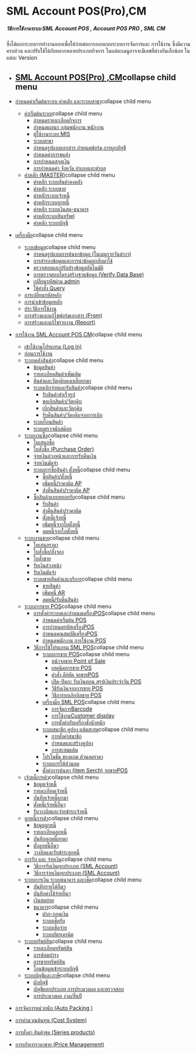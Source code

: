 # SML Account POS(Pro),CM

##### วิธีการใช้งานระบบ SML Account POS , Account POS PRO , SML CM
ซึ่งได้แยกระบบการทำงานออกเพื่อให้ง่ายต่อการออกแบบระบบการจัดการและ การใช้งาน
ซึ่งมีความครบถ้วน และปรับใช้ได้กับหลากหลายประเภทกิจการ
ในแต่ละเมนูอาจจะมีเลขที่ต่างกันเล็กน้อย ในแต่ละ Version

  * ## [SML Account POS(Pro) ,CM](http://www.smlaccount.com/manual/?page_id=62)collapse child menu

  * [กำหนดค่าเริ่มต้นระบบ ค่าหลัก และระบบสาขา](http://www.smlaccount.com/manual/?page_id=156)collapse child menu
    * [ค่าเริ่มต้นระบบ](http://www.smlaccount.com/manual/?page_id=400)collapse child menu
      * [กำหนดรายละเอียดกิจการ](http://www.smlaccount.com/manual/?page_id=412)
      * [กำหนดแผนก กลุ่มพนักงาน พนักงาน](http://www.smlaccount.com/manual/?page_id=420)
      * [ผู้ใช้งานระบบ MIS](http://www.smlaccount.com/manual/?page_id=1048)
      * [ระบบสาขา](http://www.smlaccount.com/manual/?page_id=408)
      * [กำหนดรูปแบบเอกสาร,กำหนดฟอร์ม,การผูกบัญชี](http://www.smlaccount.com/manual/?page_id=416)
      * [กำหนดค่าการขนส่ง](http://www.smlaccount.com/manual/?page_id=1061)
      * [การกำหนดสกุลเงิน](http://www.smlaccount.com/manual/?page_id=1052)
      * [การกำหนดค่า จังหวัด อำเภอและตำบล](http://www.smlaccount.com/manual/?page_id=1056)
    * [ค่าหลัก (MASTER)](http://www.smlaccount.com/manual/?page_id=404)collapse child menu
      * [ค่าหลัก ระบบสินค้าคงคลัง](http://www.smlaccount.com/manual/?page_id=502)
      * [ค่าหลัก ระบบขาย](http://www.smlaccount.com/manual/?page_id=506)
      * [ค่าหลักระบบเจ้าหนี้](http://www.smlaccount.com/manual/?page_id=510)
      * [ค่าหลักระบบลูกหนี้](http://www.smlaccount.com/manual/?page_id=518)
      * [ค่าหลัก ระบบเงินสด-ธนาคาร](http://www.smlaccount.com/manual/?page_id=522)
      * [ค่าหลักระบบสินทรัพย์](http://www.smlaccount.com/manual/?page_id=526)
      * [ค่าหลัก ระบบบัญชี](http://www.smlaccount.com/manual/?page_id=530)
  * [เครื่องมือ](http://www.smlaccount.com/manual/?page_id=19)collapse child menu
    * [ระบบข้อมูล](http://www.smlaccount.com/manual/?page_id=97)collapse child menu
      * [กำหนดรูปแบบการค้นหาข้อมูล (ในเมนูรายวันต่างๆ)](http://www.smlaccount.com/manual/?page_id=453)
      * [การสำรองข้อมูลและการนำข้อมูลกลับมาใช้](http://www.smlaccount.com/manual/?page_id=457)
      * [ตรวจสอบและปรับปรุงข้อมูลอัตโนมัติ](http://www.smlaccount.com/manual/?page_id=465)
      * [การตรวจสอบโครงสร้างฐานข้อมูล (Verify Data Base)](http://www.smlaccount.com/manual/?page_id=461)
      * [เปลี่ยนรหัสผ่าน admin](http://www.smlaccount.com/manual/?page_id=469)
      * [ใช้คำสั่ง Query](http://www.smlaccount.com/manual/?page_id=473)
    * [การเปลี่ยนรหัสหลัก](http://www.smlaccount.com/manual/?page_id=100)
    * [การนำเข้าข้อมูลหลัก](http://www.smlaccount.com/manual/?page_id=103)
    * [ประวัติการใช้งาน](http://www.smlaccount.com/manual/?page_id=106)
    * [การสร้างและแก้ไขฟอร์มเอกสาร (From)](http://www.smlaccount.com/manual/?page_id=109)
    * [การสร้างและแก้ไขรายงาน (Report)](http://www.smlaccount.com/manual/?page_id=112)
  * [การใช้งาน SML Account POS,CM](http://www.smlaccount.com/manual/?page_id=127)collapse child menu
    * [เข้าใช้งานโปรแกรม (Log in)](http://www.smlaccount.com/manual/?page_id=1389)
    * [ก่อนการใช้งาน](http://www.smlaccount.com/manual/?page_id=815)
    * [ระบบคลังสินค้า](http://www.smlaccount.com/manual/?page_id=220)collapse child menu
      * [ข้อมูลสินค้า](http://www.smlaccount.com/manual/?page_id=1089)
      * [รายละเอียดสินค้าเพิ่มเติม](http://www.smlaccount.com/manual/?page_id=1864)
      * [สินค้าและวัตถุดิบคงเหลือยกมา](http://www.smlaccount.com/manual/?page_id=557)
      * [ระบบเบิกจ่ายและรับสินค้า](http://www.smlaccount.com/manual/?page_id=561)collapse child menu
        * [รับสินค้าสำเร็จรูป](http://www.smlaccount.com/manual/?page_id=1491)
        * [ขอเบิกสินค้า/วัตถุดิบ](http://www.smlaccount.com/manual/?page_id=1495)
        * [เบิกสินค้าและวัตถุดิบ](http://www.smlaccount.com/manual/?page_id=1499)
        * [รับคืนสินค้า/วัตถุดิบจากการเบิก](http://www.smlaccount.com/manual/?page_id=1503)
      * [ระบบโอนสินค้า](http://www.smlaccount.com/manual/?page_id=565)
      * [ระบบตรวจนับสต๊อก](http://www.smlaccount.com/manual/?page_id=569)
    * [ระบบงานซื้อ](http://www.smlaccount.com/manual/?page_id=228)collapse child menu
      * [ใบเสนอซื้อ](http://www.smlaccount.com/manual/?page_id=644)
      * [ใบสั่งซื้อ (Purchase Order)](http://www.smlaccount.com/manual/?page_id=648)
      * [จ่ายเงินล่วงหน้าและการรับคืนเงิน](http://www.smlaccount.com/manual/?page_id=652)
      * [จ่ายเงินมัดจำ](http://www.smlaccount.com/manual/?page_id=656)
      * [ระบบการซื้อสินค้า ตั้งหนี้](http://www.smlaccount.com/manual/?page_id=660)collapse child menu
        * [ซื้อสินค้า/ตั้งหนี้](http://www.smlaccount.com/manual/?page_id=664)
        * [เพิ่มหนี้/ราคาผิด AP](http://www.smlaccount.com/manual/?page_id=668)
        * [ส่งคืนสินค้า/ราคาผิด AP](http://www.smlaccount.com/manual/?page_id=672)
      * [ซื้อสินค้าแบบทยอยรับ](http://www.smlaccount.com/manual/?page_id=676)collapse child menu
        * [รับสินค้า](http://www.smlaccount.com/manual/?page_id=680)
        * [ส่งคืนสินค้า/ราคาผิด](http://www.smlaccount.com/manual/?page_id=684)
        * [ตั้งหนี้เจ้าหนี้](http://www.smlaccount.com/manual/?page_id=688)
        * [เพิ่มหนี้จากใบตั้งหนี้](http://www.smlaccount.com/manual/?page_id=692)
        * [ลดหนี้จากใบตั้งหนี้](http://www.smlaccount.com/manual/?page_id=696)
    * [ระบบงานขาย](http://www.smlaccount.com/manual/?page_id=224)collapse child menu
      * [ใบเสนอราคา](http://www.smlaccount.com/manual/?page_id=573)
      * [ใบสั่งซื้อ/สั่งจอง](http://www.smlaccount.com/manual/?page_id=577)
      * [ใบสั่งขาย](http://www.smlaccount.com/manual/?page_id=581)
      * [รับเงินล่วงหน้า](http://www.smlaccount.com/manual/?page_id=585)
      * [รับเงินมัดจำ](http://www.smlaccount.com/manual/?page_id=589)
      * [ระบบขายสินค้าและบริการ](http://www.smlaccount.com/manual/?page_id=593)collapse child menu
        * [ขายสินค้า](http://www.smlaccount.com/manual/?page_id=597)
        * [เพิ่มหนี้ AR](http://www.smlaccount.com/manual/?page_id=601)
        * [ลดหนี้/รับคืนสินค้า](http://www.smlaccount.com/manual/?page_id=605)
    * [ระบบการขาย POS](http://www.smlaccount.com/manual/?page_id=65)collapse child menu
      * [การตั้งค่าระบบและกำหนดเครื่องPOS](http://www.smlaccount.com/manual/?page_id=164)collapse child menu
        * [กำหนดค่าเริ่มต้น POS](http://www.smlaccount.com/manual/?page_id=303)
        * [การกำหนดรหัสเครื่องPOS](http://www.smlaccount.com/manual/?page_id=307)
        * [กำหนดคุณสมบัติเครื่องPOS](http://www.smlaccount.com/manual/?page_id=311)
        * [กำหนดพนักงาน การใช้งาน POS](http://www.smlaccount.com/manual/?page_id=315)
      * [วิธีการใช้โปรแกรม SML POS](http://www.smlaccount.com/manual/?page_id=168)collapse child menu
        * [ระบบการขาย POS](http://www.smlaccount.com/manual/?page_id=324)collapse child menu
          * [หน้าจอขาย Point of Sale](http://www.smlaccount.com/manual/?page_id=1527)
          * [เทคนิคการขาย POS](http://www.smlaccount.com/manual/?page_id=328)
          * [คำสั่ง,คีย์ลัด จอขายPOS](http://www.smlaccount.com/manual/?page_id=360)
          * [เปิด-ปิดกะ รับเงินทอน สรุปเงินประจำวัน POS](http://www.smlaccount.com/manual/?page_id=1533)
          * [วิธีรับเงินจากการขาย POS](http://www.smlaccount.com/manual/?page_id=1208)
          * [วิธีการยกเลิกบิลขาย POS](http://www.smlaccount.com/manual/?page_id=971)
        * [เครื่องมือ SML POS](http://www.smlaccount.com/manual/?page_id=320)collapse child menu
          * [การจัดการBarcode](http://www.smlaccount.com/manual/?page_id=336)
          * [การใช้งานCustomer display](http://www.smlaccount.com/manual/?page_id=340)
          * [การตั้งค่ากับเครื่องชั่งน้ำหนัก](http://www.smlaccount.com/manual/?page_id=332)
        * [ระบบสมาชิก คูปอง แต้มสะสม](http://www.smlaccount.com/manual/?page_id=172)collapse child menu
          * [การตั้งค่าสมาชิก](http://www.smlaccount.com/manual/?page_id=344)
          * [กำหนดและสร้างคูปอง](http://www.smlaccount.com/manual/?page_id=348)
          * [การสะสมแต้ม](http://www.smlaccount.com/manual/?page_id=352)
        * [โปรโมชั่น ของแถม ส่วนลดราคา](http://www.smlaccount.com/manual/?page_id=176)
        * [ระบบการให้ส่วนลด](http://www.smlaccount.com/manual/?page_id=356)
        * [ตั้งค่าการค้นหา (item Serch) จอขายPOS](http://www.smlaccount.com/manual/?page_id=2173)
    * [เจ้าหนี้การค้า](http://www.smlaccount.com/manual/?page_id=548)collapse child menu
      * [ข้อมูลเจ้าหนี้](http://www.smlaccount.com/manual/?page_id=988)
      * [รายละเอียดเจ้าหนี้](http://www.smlaccount.com/manual/?page_id=1766)
      * [บันทึกเจ้าหนี้ยกมา](http://www.smlaccount.com/manual/?page_id=632)
      * [ตั้งหนี้เจ้าหนี้อื่นๆ](http://www.smlaccount.com/manual/?page_id=636)
      * [รับวางบิลและจ่ายชำระเจ้าหนี้](http://www.smlaccount.com/manual/?page_id=640)
    * [ลูกหนี้การค้า](http://www.smlaccount.com/manual/?page_id=544)collapse child menu
      * [ข้อมูลลูกหนี้](http://www.smlaccount.com/manual/?page_id=992)
      * [รายละเอียดลูกหนี้](http://www.smlaccount.com/manual/?page_id=1762)
      * [บันทึกลูกหนี้ยกมา](http://www.smlaccount.com/manual/?page_id=620)
      * [ตั้งลูกหนี้อื่นๆ](http://www.smlaccount.com/manual/?page_id=624)
      * [วางบิลและรับชำระลูกหนี้](http://www.smlaccount.com/manual/?page_id=628)
    * [การรับ และ จ่ายเงิน](http://www.smlaccount.com/manual/?page_id=232)collapse child menu
      * [วิธีการรับเงินทุกประเภท (SML Account)](http://www.smlaccount.com/manual/?page_id=365)
      * [วิธีการจ่ายเงินทุกประเภท (SML Account)](http://www.smlaccount.com/manual/?page_id=369)
    * [ระบบการเงิน ระบบธนาคาร และเช็ค](http://www.smlaccount.com/manual/?page_id=552)collapse child menu
      * [บันทึกรายได้อื่นๆ](http://www.smlaccount.com/manual/?page_id=701)
      * [บันทึกค่าใช้จ่ายอื่นๆ](http://www.smlaccount.com/manual/?page_id=705)
      * [เงินสดย่อย](http://www.smlaccount.com/manual/?page_id=709)
      * [ธนาคาร](http://www.smlaccount.com/manual/?page_id=713)collapse child menu
        * [ฝาก-ถอนเงิน](http://www.smlaccount.com/manual/?page_id=718)
        * [ระบบเช็ครับ](http://www.smlaccount.com/manual/?page_id=722)
        * [ระบบเช็คจ่าย](http://www.smlaccount.com/manual/?page_id=726)
        * [ระบบบัตรเครดิต](http://www.smlaccount.com/manual/?page_id=730)
    * [ระบบทรัพย์สิน](http://www.smlaccount.com/manual/?page_id=236)collapse child menu
      * [รายละเอียดทรัพย์สิน](http://www.smlaccount.com/manual/?page_id=734)
      * [การซ่อมบำรุง](http://www.smlaccount.com/manual/?page_id=738)
      * [การขายทรัพย์สิน](http://www.smlaccount.com/manual/?page_id=742)
      * [โอนข้อมูลเข้าระบบบัญชี](http://www.smlaccount.com/manual/?page_id=746)
    * [ระบบบัญชีและภาษี](http://www.smlaccount.com/manual/?page_id=240)collapse child menu
      * [ผังบัญชี](http://www.smlaccount.com/manual/?page_id=750)
      * [บัญชีแยกประเภท การประมวลผล และตรวจสอบ](http://www.smlaccount.com/manual/?page_id=754)
      * [การประมวลผล งวด/สิ้นปี](http://www.smlaccount.com/manual/?page_id=758)
  * [การจัดการหน่วยนับ (Auto Packing )](http://www.smlaccount.com/manual/?page_id=136)
  * [การคำนวณต้นทุน (Cost System)](http://www.smlaccount.com/manual/?page_id=133)
  * [การตั้งค่า สินค้าชุด (Series products)](http://www.smlaccount.com/manual/?page_id=1190)
  * [การบริหารราคาขาย (Price Management)](http://www.smlaccount.com/manual/?page_id=537)









